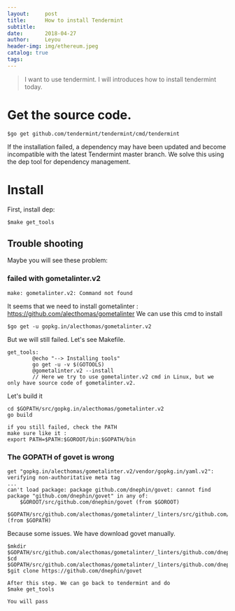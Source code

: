```yaml
---
layout:     post
title:      How to install Tendermint
subtitle:  
date:       2018-04-27
author:     Leyou
header-img: img/ethereum.jpeg
catalog: true
tags:   
---
```


> I want to use tendermint. I will introduces how to install tendermint today.

# Get the source code.
```
$go get github.com/tendermint/tendermint/cmd/tendermint
```
If the installation failed, a dependency may have been updated and become incompatible with the latest Tendermint master branch. We solve this using the dep tool for dependency management.

# Install
First, install dep:
```
$make get_tools
```
## Trouble shooting
Maybe you will see these problem:

### failed with gometalinter.v2
```
make: gometalinter.v2: Command not found
```
It seems that we need to install gometalinter : https://github.com/alecthomas/gometalinter
We can use this cmd to install
```
$go get -u gopkg.in/alecthomas/gometalinter.v2
```
But we will still failed. Let's see Makefile.
```
get_tools:
        @echo "--> Installing tools"
        go get -u -v $(GOTOOLS)
        @gometalinter.v2 --install
        // Here we try to use gometalinter.v2 cmd in Linux, but we only have source code of gometalinter.v2.
```
Let's build it
```
cd $GOPATH/src/gopkg.in/alecthomas/gometalinter.v2
go build

if you still failed, check the PATH
make sure like it :
export PATH=$PATH:$GOROOT/bin:$GOPATH/bin
```
### The GOPATH of govet is wrong 
``` 
get "gopkg.in/alecthomas/gometalinter.v2/vendor/gopkg.in/yaml.v2": verifying non-authoritative meta tag
...
can't load package: package github.com/dnephin/govet: cannot find package "github.com/dnephin/govet" in any of:
	$GOROOT/src/github.com/dnephin/govet (from $GOROOT)
	$GOPATH/src/github.com/alecthomas/gometalinter/_linters/src/github.com/dnephin/govet (from $GOPATH)
```
Because some issues. We have download govet manually.
```
$mkdir $GOPATH/src/github.com/alecthomas/gometalinter/_linters/github.com/dnephin
$cd $GOPATH/src/github.com/alecthomas/gometalinter/_linters/github.com/dnephin
$git clone https://github.com/dnephin/govet

After this step. We can go back to tendermint and do 
$make get_tools 

You will pass
```
